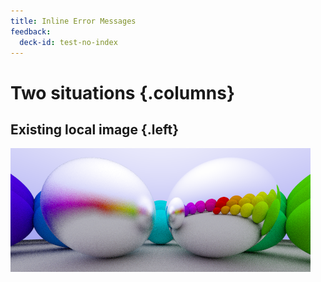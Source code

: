 ```yaml
---
title: Inline Error Messages
feedback:
  deck-id: test-no-index
---
```


# Two situations {.columns}

## Existing local image {.left}

![You know this image by now.](include/06-metal.png)

<!--
## Non-existing local image  {.right}

![This is wishful thinking.](include/06-heavy-metal.png)

# Image with incorrect URL

![A non existing (local) image.](this-does-not-exist.png)

# Empty image URL

![]()
-->
